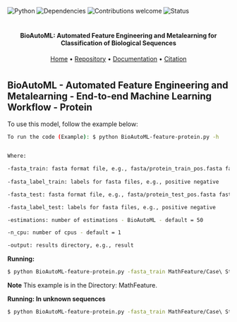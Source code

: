 
![Python](https://img.shields.io/badge/python-v3.7-blue)
![Dependencies](https://img.shields.io/badge/dependencies-up%20to%20date-brightgreen.svg)
![Contributions welcome](https://img.shields.io/badge/contributions-welcome-orange.svg)
![Status](https://img.shields.io/badge/status-up-brightgreen)

<h1 align="center">
</h1>

<h4 align="center">BioAutoML: Automated Feature Engineering and Metalearning for Classification of Biological Sequences</h4>

<p align="center">
  <a href="https://bonidia.github.io/BioAutoML/">Home</a> •
  <a href="https://github.com/Bonidia/BioAutoML/">Repository</a> •
  <a href="#documentation">Documentation</a> •
  <a href="#citation">Citation</a> 
</p>

<h1 align="center"></h1>

## BioAutoML - Automated Feature Engineering and Metalearning - End-to-end Machine Learning Workflow - Protein

To use this model, follow the example below:

```sh 
To run the code (Example): $ python BioAutoML-feature-protein.py -h


Where:

-fasta_train: fasta format file, e.g., fasta/protein_train_pos.fasta fasta/protein_train_neg.fasta
 
-fasta_label_train: labels for fasta files, e.g., positive negative

-fasta_test: fasta format file, e.g., fasta/protein_test_pos.fasta fasta/protein_test_neg.fasta

-fasta_label_test: labels for fasta files, e.g., positive negative

-estimations: number of estimations - BioAutoML - default = 50

-n_cpu: number of cpus - default = 1

-output: results directory, e.g., result
```

**Running:**

```sh
$ python BioAutoML-feature-protein.py -fasta_train MathFeature/Case\ Studies/CS-I/train_P.fasta MathFeature/Case\ Studies/CS-I/train_N.fasta -fasta_label_train positive negative -fasta_test MathFeature/Case\ Studies/CS-I/test_P.fasta MathFeature/Case\ Studies/CS-I/test_N.fasta -fasta_label_test positive negative -output experimental/protein
```

**Note** This example is in the Directory: MathFeature. 

**Running: In unknown sequences**

```sh
$ python BioAutoML-feature-protein.py -fasta_train MathFeature/Case\ Studies/CS-I/train_P.fasta MathFeature/Case\ Studies/CS-I/train_N.fasta -fasta_label_train positive negative -fasta_test new_sequences.fasta -fasta_label_test unknown -output experimental/protein
```
